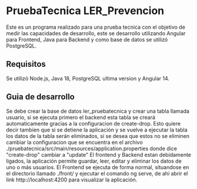 # PruebaTecnica LER_Prevencion
Este es un programa realizado para una prueba tecnica con el objetivo de medir las capacidades de desarrollo, este se desarrollo utilizando Angular para Frontend, Java para Backend y como base de datos se utilizó PostgreSQL.

## Requisitos
Se utilizó Node.js, Java 18, PostgreSQL ultima version y Angular 14.

## Guia de desarrollo
Se debe crear la base de datos ler_pruebatecnica y crear una tabla llamada usuario, si se ejecuta primero el backend esta tabla se creará automaticamente gracias a la configuracion de create-drop. Esto quiere decir tambien que si se detiene la aplicación y se vuelve a ejecutar la tabla los datos de la tabla serán eliminados, si se desea que estos no se eliminen cambiar la configuracion que se encuentra en el archivo ./pruebatecnica/src/main/resources/application.properties donde dice "create-drop" cambiar a "update"
El frontend y Backend estan debidamente ligados, la aplicación permite guardar, leer, editar y eliminar los datos de uno o más usuarios.
El Frontend se ejecuta de forma normal, situandose en el directorio llamado ./front/ y ejecutar el comando ng serve, de ahí abrir el link http://localhost:4200 para visualizar la aplicación.
